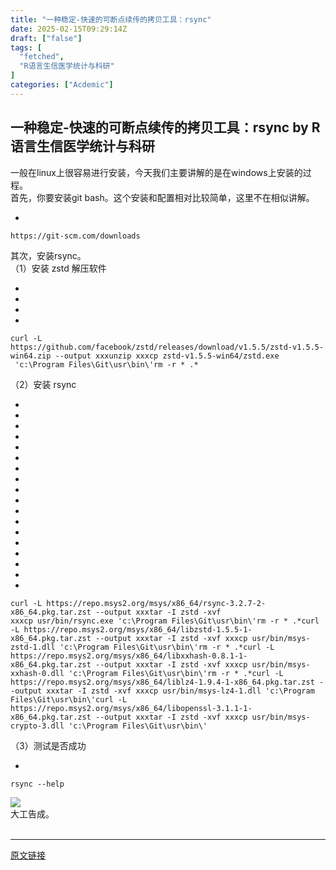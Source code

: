 ```yaml
---
title: "一种稳定-快速的可断点续传的拷贝工具：rsync"
date: 2025-02-15T09:29:14Z
draft: ["false"]
tags: [
  "fetched",
  "R语言生信医学统计与科研"
]
categories: ["Acdemic"]
---
```

一种稳定-快速的可断点续传的拷贝工具：rsync by R语言生信医学统计与科研
------
<div><section><span leaf=""><span textstyle="">一般在linux上很容易进行安装，今天我们主要讲解的是在windows上安装的过程。</span></span></section><section><span leaf=""><span textstyle="">首先，你要安装git bash。这个安装和配置相对比较简单，这里不在相似讲解。</span></span></section><section><ul><li></ul><pre data-lang="javascript"><code><span leaf=""><span>https</span><span>:</span><span>//git-scm.com/downloads</span></span></code></pre></section><section><span leaf="">其次，安装rsync。</span></section><section><span leaf="">（1）安装 zstd 解压软件</span></section><section><ul><li><li><li><li></ul><pre data-lang="bash"><code><span leaf=""><span>curl -L https://github.com/facebook/zstd/releases/download/v1.5.5/zstd-v1.5.5-win64.zip --output xxx</span></span></code><code><span leaf=""><span>unzip xxx</span></span></code><code><span leaf=""><span>cp</span><span> zstd-v1.5.5-win64/zstd.exe  </span><span>'c:\Program Files\Git\usr\bin\'</span></span></code><code><span leaf=""><span>rm</span><span> -r * .*</span></span></code></pre></section><section><span leaf="">（2）安装 rsync</span></section><section><ul><li><li><li><li><li><li><li><li><li><li><li><li><li><li><li><li><li><li></ul><pre data-lang="bash"><code><span leaf=""><span>curl -L https://repo.msys2.org/msys/x86_64/rsync-3.2.7-2-x86_64.pkg.tar.zst --output xxx</span></span></code><code><span leaf=""><span>tar -I zstd -xvf xxx</span></span></code><code><span leaf=""><span>cp</span><span> usr/bin/rsync.exe </span><span>'c:\Program Files\Git\usr\bin\'</span></span></code><code><span leaf=""><span>rm</span><span> -r * .*</span></span></code><code><span leaf=""><span>curl -L https://repo.msys2.org/msys/x86_64/libzstd-1.5.5-1-x86_64.pkg.tar.zst --output xxx</span></span></code><code><span leaf=""><span>tar -I zstd -xvf xxx</span></span></code><code><span leaf=""><span>cp</span><span> usr/bin/msys-zstd-1.dll </span><span>'c:\Program Files\Git\usr\bin\'</span></span></code><code><span leaf=""><span>rm</span><span> -r * .*</span></span></code><code><span leaf=""><span>curl -L https://repo.msys2.org/msys/x86_64/libxxhash-0.8.1-1-x86_64.pkg.tar.zst --output xxx</span></span></code><code><span leaf=""><span>tar -I zstd -xvf xxx</span></span></code><code><span leaf=""><span>cp</span><span> usr/bin/msys-xxhash-0.dll </span><span>'c:\Program Files\Git\usr\bin\'</span></span></code><code><span leaf=""><span>rm</span><span> -r * .*</span></span></code><code><span leaf=""><span>curl -L https://repo.msys2.org/msys/x86_64/liblz4-1.9.4-1-x86_64.pkg.tar.zst --output xxx</span></span></code><code><span leaf=""><span>tar -I zstd -xvf xxx</span></span></code><code><span leaf=""><span>cp</span><span> usr/bin/msys-lz4-1.dll </span><span>'c:\Program Files\Git\usr\bin\'</span></span></code><code><span leaf=""><span>curl -L https://repo.msys2.org/msys/x86_64/libopenssl-3.1.1-1-x86_64.pkg.tar.zst --output xxx</span></span></code><code><span leaf=""><span>tar -I zstd -xvf xxx</span></span></code><code><span leaf=""><span>cp</span><span> usr/bin/msys-crypto-3.dll </span><span>'c:\Program Files\Git\usr\bin\'</span></span></code></pre></section><section><span leaf="">（3）测试是否成功</span></section><section><ul><li></ul><pre data-lang="bash"><code><span leaf=""><span>rsync --</span><span>help</span></span></code></pre></section><section nodeleaf=""><img data-imgfileid="100003306" data-s="300,640" data-src="https://mmbiz.qpic.cn/sz_mmbiz_png/e4qfpSBibv0D2Lkm7t7AibILMeEDRAuIluWsFYQBDbe1QrbvLoJV0iaRgXUDDuzGPhU31vHBtxDLmccianticEMOv5g/640?wx_fmt=png&amp;from=appmsg" data-type="png" type="block" src="https://mmbiz.qpic.cn/sz_mmbiz_png/e4qfpSBibv0D2Lkm7t7AibILMeEDRAuIluWsFYQBDbe1QrbvLoJV0iaRgXUDDuzGPhU31vHBtxDLmccianticEMOv5g/640?wx_fmt=png&amp;from=appmsg"></section><section><span leaf="">大工告成。</span></section><section><span leaf=""><br></span></section><p><mp-style-type data-value="3"></mp-style-type></p></div>  
<hr>
<a href="https://mp.weixin.qq.com/s/I2LzJ4ptGHaMjEtwNWOJ5Q",target="_blank" rel="noopener noreferrer">原文链接</a>
